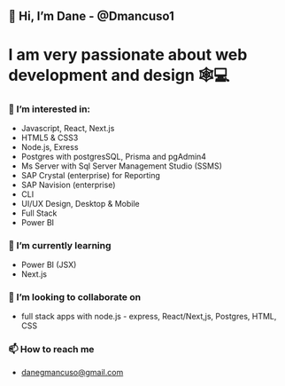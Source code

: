 ## 👋 Hi, I’m Dane - @Dmancuso1

# I am very passionate about web development and design 🕸💻

### 👀 I’m interested in:
  - Javascript, React, Next.js
  - HTML5 & CSS3
  - Node.js, Exress
  - Postgres with postgresSQL, Prisma and pgAdmin4 
  - Ms Server with Sql Server Management Studio (SSMS)
  - SAP Crystal (enterprise) for Reporting
  - SAP Navision (enterprise)
  - CLI
  - UI/UX Design, Desktop & Mobile
  - Full Stack
  - Power BI
  
### 🌱 I’m currently learning
  - Power BI (JSX)
  - Next.js

### 💞️ I’m looking to collaborate on
  - full stack apps with node.js - express, React/Next,js, Postgres, HTML, CSS

### 📫 How to reach me
  - danegmancuso@gmail.com
  
  

<!---
Dmancuso1/Dmancuso1 is a ✨ special ✨ repository because its `README.md` (this file) appears on your GitHub profile.
You can click the Preview link to take a look at your changes.
--->
